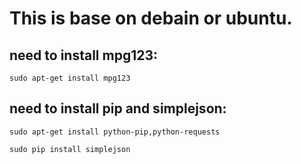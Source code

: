 # This is base on debain or ubuntu.

## need to install mpg123:
```
sudo apt-get install mpg123
```
## need to install pip and simplejson:
```
sudo apt-get install python-pip,python-requests

sudo pip install simplejson
```

